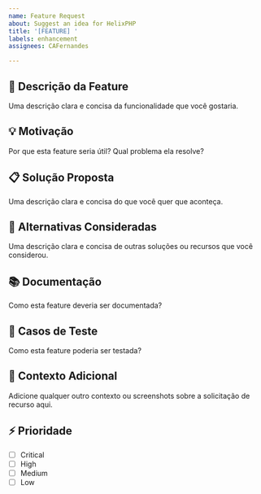 ```yaml
---
name: Feature Request
about: Suggest an idea for HelixPHP
title: '[FEATURE] '
labels: enhancement
assignees: CAFernandes

---
```


## 🚀 Descrição da Feature
Uma descrição clara e concisa da funcionalidade que você gostaria.

## 💡 Motivação
Por que esta feature seria útil? Qual problema ela resolve?

## 📋 Solução Proposta
Uma descrição clara e concisa do que você quer que aconteça.

## 🔄 Alternativas Consideradas
Uma descrição clara e concisa de outras soluções ou recursos que você considerou.

## 📚 Documentação
Como esta feature deveria ser documentada?

## 🧪 Casos de Teste
Como esta feature poderia ser testada?

## 📝 Contexto Adicional
Adicione qualquer outro contexto ou screenshots sobre a solicitação de recurso aqui.

## ⚡ Prioridade
- [ ] Critical
- [ ] High
- [ ] Medium
- [ ] Low
